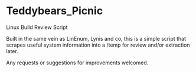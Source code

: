 # Teddybears_Picnic
Linux Build Review Script

Built in the same vein as LinEnum, Lynis and co, this is a simple script that scrapes useful system information into a /temp for review and/or extraction later.

Any requests or suggestions for improvements welcomed.

